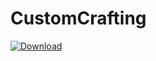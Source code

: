 # CustomCrafting
[ ![Download](https://api.bintray.com/packages/thefreaklord/maven/test/images/download.svg) ](https://bintray.com/thefreaklord/maven/test/_latestVersion)
